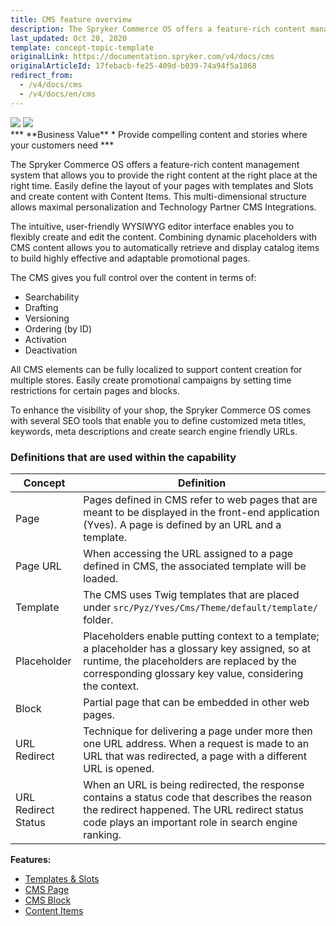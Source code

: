 ```yaml
---
title: CMS feature overview
description: The Spryker Commerce OS offers a feature-rich content management system that allows providing the right content at the right place at the right time.
last_updated: Oct 28, 2020
template: concept-topic-template
originalLink: https://documentation.spryker.com/v4/docs/cms
originalArticleId: 17febacb-fe25-409d-b039-74a94f5a1868
redirect_from:
  - /v4/docs/cms
  - /v4/docs/en/cms
---
```


<div class='feature-text'>
    <div class='feature-images'>
    <img class="light-mode" src="https://spryker.s3.eu-central-1.amazonaws.com/docs/Document+360/Capabilities+icons/light/cms.svg"/>
    <img class="dark-mode" src="https://spryker.s3.eu-central-1.amazonaws.com/docs/Document+360/Capabilities+icons/dark/cms.svg"/>
    </div>
    <div class="feature-text-wrap">
***
**Business Value**
* Provide compelling content and stories where your customers need
***
</div>
</div>


The Spryker Commerce OS offers a feature-rich content management system that allows you to provide the right content at the right place at the right time. Easily define the layout of your pages with templates and Slots and create content with Content Items. This multi-dimensional structure allows maximal personalization and Technology Partner CMS Integrations.

The intuitive, user-friendly WYSIWYG editor interface enables you to flexibly create and edit the content. Combining dynamic placeholders with CMS content allows you to automatically retrieve and display catalog items to build highly effective and adaptable promotional pages.

The CMS gives you full control over the content in terms of:

* Searchability
* Drafting
* Versioning
* Ordering (by ID)
* Activation
* Deactivation

All CMS elements can be fully localized to support content creation for multiple stores. Easily create promotional campaigns by setting time restrictions for certain pages and blocks.

To enhance the visibility of your shop, the Spryker Commerce OS comes with several SEO tools that enable you to define customized meta titles, keywords, meta descriptions and create search engine friendly URLs.

### Definitions that are used within the capability

| Concept | Definition |
| --- | --- |
| Page | Pages defined in CMS refer to web pages that are meant to be displayed in the front-end application (Yves). A page is defined by an URL and a template. |
| Page URL | When accessing the URL assigned to a page defined in CMS, the associated template will be loaded. |
| Template | The CMS uses Twig templates that are placed under `src/Pyz/Yves/Cms/Theme/default/template/` folder. |
| Placeholder | Placeholders enable putting context to a template; a placeholder has a glossary key assigned, so at runtime, the placeholders are replaced by the corresponding glossary key value, considering the context. |
| Block | Partial page that can be embedded in other web pages. |
| URL Redirect | Technique for delivering a page under more then one URL address. When a request is made to an URL that was redirected, a page with a different URL is opened. |
| URL Redirect Status | When an URL is being redirected, the response contains a status code that describes the reason the redirect happened. The URL redirect status code plays an important role in search engine ranking. |

**Features:**

- [Templates & Slots](/docs/scos/user/features/{{page.version}}/cms-feature-overview/templates-and-slots-overview.html)
- [CMS Page](/docs/scos/user/features/{{page.version}}/cms-feature-overview/cms-page-drafts-and-previews.html)
- [CMS Block](/docs/scos/user/features/{{page.version}}/cms-feature-overview/cms-blocks-overview.html)
- [Content Items](/docs/scos/user/features/{{page.version}}/content-items-feature-overview.html)
